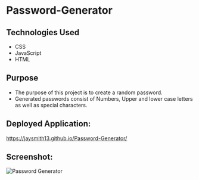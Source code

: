 # Password-Generator

## Technologies Used

* CSS
* JavaScript
* HTML

## Purpose

* The purpose of this project is to create a random password.
* Generated passwords consist of Numbers, Upper and lower case letters as well as special characters.

## Deployed Application:

https://jaysmith13.github.io/Password-Generator/

## Screenshot:

![Password Generator](https://user-images.githubusercontent.com/99004555/166859194-057f8b6e-9837-4f6b-baaf-5b78328067f0.png)
